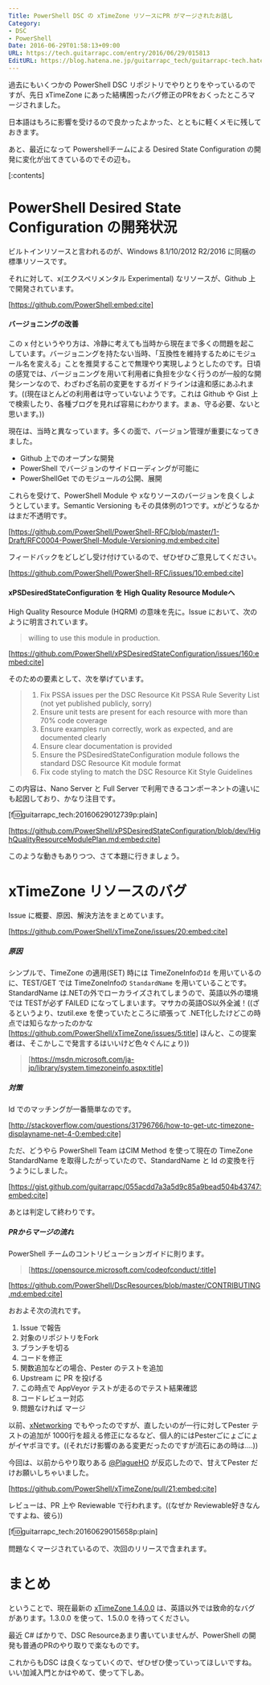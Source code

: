 ```yaml
---
Title: PowerShell DSC の xTimeZone リソースにPR がマージされたお話し
Category:
- DSC
- PowerShell
Date: 2016-06-29T01:58:13+09:00
URL: https://tech.guitarrapc.com/entry/2016/06/29/015813
EditURL: https://blog.hatena.ne.jp/guitarrapc_tech/guitarrapc-tech.hatenablog.com/atom/entry/6653812171403109529
---
```


過去にもいくつかの PowerShell DSC リポジトリでやりとりをやっているのですが、先日 xTimeZone にあった結構困ったバグ修正のPRをおくったところマージされました。

日本語はもろに影響を受けるので良かったよかった、とともに軽くメモに残しておきます。

あと、最近になって Powershellチームによる Desired State Configuration の開発に変化が出てきているのでその辺も。

[:contents]

# PowerShell Desired State Configuration の開発状況

ビルトインリソースと言われるのが、Windows 8.1/10/2012 R2/2016 に同梱の標準リソースです。

それに対して、x(エクスペリメンタル Experimental) なリソースが、Github 上で開発されています。

[https://github.com/PowerShell:embed:cite]

#### バージョニングの改善

この x 付というやり方は、冷静に考えても当時から現在まで多くの問題を起こしています。バージョニングを持たない当時、「互換性を維持するためにモジュール名を変える」ことを推奨することで無理やり実現しようとしたのです。日頃の感覚では、バージョニングを用いて利用者に負担を少なく行うのが一般的な開発シーンなので、わざわざ名前の変更をするガイドラインは違和感にあふれます。((現在ほとんどの利用者は守っていないようです。これは Github や Gist 上で検索したり、各種ブログを見れば容易にわかります。まぁ、守る必要、ないと思います。))

現在は、当時と異なっています。多くの面で、バージョン管理が重要になってきました。

- Github 上でのオープンな開発
- PowerShell でバージョンのサイドローディングが可能に
- PowerShellGet でのモジュールの公開、展開

これらを受けて、PowerShell Module や xなりソースのバージョンを良くしようとしています。Semantic Versioning もその具体例の1つです。xがどうなるかはまだ不透明です。

[https://github.com/PowerShell/PowerShell-RFC/blob/master/1-Draft/RFC0004-PowerShell-Module-Versioning.md:embed:cite]


フィードバックをどしどし受け付けているので、ぜひぜひご意見してください。

[https://github.com/PowerShell/PowerShell-RFC/issues/10:embed:cite]

#### xPSDesiredStateConfiguration を High Quality Resource Moduleへ

High Quality Resource Module (HQRM) の意味を先に。Issue において、次のように明言されています。

> willing to use this module in production.

[https://github.com/PowerShell/xPSDesiredStateConfiguration/issues/160:embed:cite]

そのための要素として、次を挙げています。

> 1. Fix PSSA issues per the DSC Resource Kit PSSA Rule Severity List (not yet published publicly, sorry)
> 2. Ensure unit tests are present for each resource with more than 70% code coverage
> 3. Ensure examples run correctly, work as expected, and are documented clearly
> 4. Ensure clear documentation is provided
> 5. Ensure the PSDesiredStateConfiguration module follows the standard DSC Resource Kit module format
> 6. Fix code styling to match the DSC Resource Kit Style Guidelines

この内容は、Nano Server と Full Server で利用できるコンポーネントの違いにも起因しており、かなり注目です。

[f:id:guitarrapc_tech:20160629012739p:plain]

[https://github.com/PowerShell/xPSDesiredStateConfiguration/blob/dev/HighQualityResourceModulePlan.md:embed:cite]

このような動きもありつつ、さて本題に行きましょう。

# xTimeZone リソースのバグ

Issue に概要、原因、解決方法をまとめています。

[https://github.com/PowerShell/xTimeZone/issues/20:embed:cite]

##### 原因

シンプルで、TimeZone の適用(SET) 時には TimeZoneInfoの```Id``` を用いているのに、TEST/GET では TimeZoneInfoの ```StandardName``` を用いていることです。StandardName は.NETの外でローカライズされてしまうので、英語以外の環境では TESTが必ず FAILED になってしまいます。マサカの英語OS以外全滅！((ざるというより、tzutil.exe を使っていたところに頑張って .NET化したけどこの時点では知らなかったのかな [https://github.com/PowerShell/xTimeZone/issues/5:title] ほんと、この提案者は、そこかしこで発言するはいいけど色々ぐんにょり))

> [https://msdn.microsoft.com/ja-jp/library/system.timezoneinfo.aspx:title]

##### 対策

Id でのマッチングが一番簡単なのです。

[http://stackoverflow.com/questions/31796766/how-to-get-utc-timezone-displayname-net-4-0:embed:cite]

ただ、どうやら PowerShell Team はCIM Method を使って現在の TimeZone StandardName を取得したがっていたので、StandardName と Id の変換を行うようにしました。

[https://gist.github.com/guitarrapc/055acdd7a3a5d9c85a9bead504b43747:embed:cite]

あとは判定して終わりです。

##### PRからマージの流れ

PowerShell チームのコントリビューションガイドに則ります。

> [https://opensource.microsoft.com/codeofconduct/:title]

[https://github.com/PowerShell/DscResources/blob/master/CONTRIBUTING.md:embed:cite]

おおよそ次の流れです。

1. Issue で報告
1. 対象のリポジトリをFork
1. ブランチを切る
1. コードを修正
1. 関数追加などの場合、Pester のテストを追加
1. Upstream に PR を投げる
1. この時点で AppVeyor テストが走るのでテスト結果確認
1. コードレビュー対応
1. 問題なければ マージ

以前、[xNetworking](https://github.com/PowerShell/xNetworking) でもやったのですが、直したいのが一行に対してPester テストの追加が 1000行を超える修正になるなど、個人的にはPesterごにょごにょがイヤポヨです。((それだけ影響のある変更だったのですが流石にあの時は....))

今回は、以前からやり取りある [@PlagueHO](https://github.com/PlagueHO) が反応したので、甘えてPester だけお願いしちゃいました。

[https://github.com/PowerShell/xTimeZone/pull/21:embed:cite]

レビューは、PR 上や Reviewable で行われます。((なぜか Reviewable好きなんですよね、彼ら))

[f:id:guitarrapc_tech:20160629015658p:plain]

問題なくマージされているので、次回のリリースで含まれます。

# まとめ

ということで、現在最新の [xTimeZone 1.4.0.0](http://www.powershellgallery.com/packages/xtimezone/1.4.0.0) は、英語以外では致命的なバグがあります。1.3.0.0 を使って、1.5.0.0 を待ってください。

最近 C# ばかりで、DSC Resourceあまり書いていませんが、PowerShell の開発も普通のPRのやり取りで楽なものです。

これからもDSC は良くなっていくので、ぜひぜひ使っていってほしいですね。いい加減入門とかはやめて、使って下しあ。
